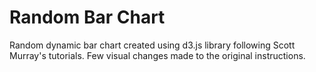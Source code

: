 # Random Bar Chart


Random dynamic bar chart created using d3.js library following Scott Murray's tutorials. 
Few visual changes made to the original instructions.
